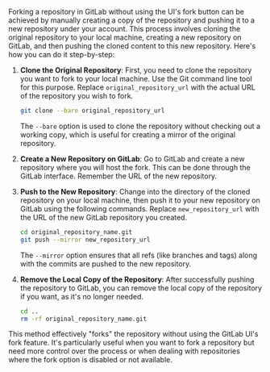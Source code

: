 Forking a repository in GitLab without using the UI's fork button can be achieved by manually creating a copy of the repository and pushing it to a new repository under your account. This process involves cloning the original repository to your local machine, creating a new repository on GitLab, and then pushing the cloned content to this new repository. Here's how you can do it step-by-step:

1. **Clone the Original Repository**: First, you need to clone the repository you want to fork to your local machine. Use the Git command line tool for this purpose. Replace `original_repository_url` with the actual URL of the repository you wish to fork.

    ```bash
    git clone --bare original_repository_url
    ```

    The `--bare` option is used to clone the repository without checking out a working copy, which is useful for creating a mirror of the original repository.

2. **Create a New Repository on GitLab**: Go to GitLab and create a new repository where you will host the fork. This can be done through the GitLab interface. Remember the URL of the new repository.

3. **Push to the New Repository**: Change into the directory of the cloned repository on your local machine, then push it to your new repository on GitLab using the following commands. Replace `new_repository_url` with the URL of the new GitLab repository you created.

    ```bash
    cd original_repository_name.git
    git push --mirror new_repository_url
    ```

    The `--mirror` option ensures that all refs (like branches and tags) along with the commits are pushed to the new repository.

4. **Remove the Local Copy of the Repository**: After successfully pushing the repository to GitLab, you can remove the local copy of the repository if you want, as it's no longer needed.

    ```bash
    cd ..
    rm -rf original_repository_name.git
    ```

This method effectively "forks" the repository without using the GitLab UI's fork feature. It's particularly useful when you want to fork a repository but need more control over the process or when dealing with repositories where the fork option is disabled or not available.